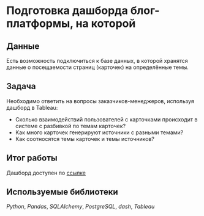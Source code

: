 # Подготовка дашборда блог-платформы, на которой


## Данные

Есть возможность подключиться к базе данных, в которой хранятся данные о посещаемости страниц (карточек) на определённые темы. 

## Задача

Необходимо ответить на вопросы заказчиков-менеджеров, используя дашборд в Tableau:
- Cколько взаимодействий пользователей с карточками происходит в системе с разбивкой по темам карточек?
- Как много карточек генерируют источники с разными темами?
- Как соотносятся темы карточек и темы источников?

## Итог работы
Дашборд доступен по [ссылке](https://public.tableau.com/app/profile/s.r4662/viz/Sprint17/Dashboard?publish=yes)

## Используемые библиотеки
*Python*, *Pandas*,  *SQLAIchemy*, *PostgreSQL*, *dash*, *Tableau*